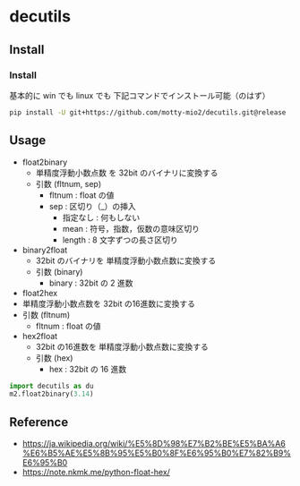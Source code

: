 # decutils
## Install
### Install
基本的に win でも linux でも 下記コマンドでインストール可能（のはず）
```bash 
pip install -U git+https://github.com/motty-mio2/decutils.git@release
```

## Usage
- float2binary
  - 単精度浮動小数点数 を 32bit のバイナリに変換する
  - 引数 (fltnum, sep)
      - fltnum : float の値
      - sep : 区切り（_）の挿入
        - 指定なし : 何もしない
        - mean : 符号，指数，仮数の意味区切り
        - length : 8 文字ずつの長さ区切り
- binary2float
  - 32bit のバイナリを 単精度浮動小数点数に変換する
  - 引数 (binary)
    - binary : 32bit の 2 進数
- float2hex
 - 単精度浮動小数点数を 32bit の16進数に変換する
  - 引数 (fltnum)
      - fltnum : float の値
- hex2float
  - 32bit の16進数を 単精度浮動小数点数に変換する
  - 引数 (hex)
    - hex : 32bit の 16 進数

```python
import decutils as du
m2.float2binary(3.14)
```

## Reference
- https://ja.wikipedia.org/wiki/%E5%8D%98%E7%B2%BE%E5%BA%A6%E6%B5%AE%E5%8B%95%E5%B0%8F%E6%95%B0%E7%82%B9%E6%95%B0
- https://note.nkmk.me/python-float-hex/
